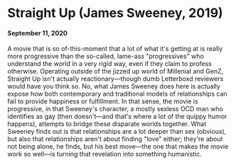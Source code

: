# Straight Up (James Sweeney, 2019)
#### September 11, 2020
A movie that is so of-this-moment that a lot of what it's getting at is really more progressive than the so-called, lame-ass "progressives" who understand the world in a very rigid way, even if they claim to profess otherwise. Operating outside of the jizzed up world of Millenial and GenZ, Straight Up isn't actually reactionary––though dumb Letterboxd reviewers would have you think so. No, what James Sweeney does here is actually expose how both contemporary and traditional models of relationships can fail to provide happiness or fulfillment. In that sense, the movie is progressive, in that Sweeney's character, a mostly sexless OCD man who identifies as gay (then doesn't––and that's where a lot of the quippy humor happens), attempts to bridge these disparate worlds together. What Sweeney finds out is that relationships are a lot deeper than sex (obvious), but also that relationships aren't about finding "love" either; they're about not being alone, he finds, but his best move––the one that makes the movie work so well––is turning that revelation into something humanistic.